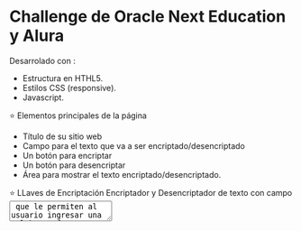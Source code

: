 <h1> Challenge de Oracle Next Education y Alura </h1>

Desarrolado con :
- Estructura en HTHL5.
- Estilos CSS (responsive).
- Javascript.

⭐  Elementos principales de la página
- Título de su sitio web
- Campo para el texto que va a ser encriptado/desencriptado
- Un botón para encriptar
- Un botón para desencriptar
- Área para mostrar el texto encriptado/desencriptado.

⭐  LLaves  de Encriptación
Encriptador y Desencriptador de texto con campo <textarea> que le permiten al usuario ingresar una palabra o frase para codificarla siguiendo las siguientes llaves de encriptación:
- La letra "e" es convertida para "enter"
-  La letra "i" es convertida para "imes"
- La letra "a" es convertida para "ai"
- La letra "o" es convertida para "ober"
- La letra "u" es convertida para "ufat"

✒️  Requisitos
 - Debe funcionar solo con letras minúsculas.
 - No deben ser utilizados letras con acentos ni caracteres especiales.
 - Debe ser posible convertir una palabra para la versión encriptada también devolver una palabra encriptada para su versión original.
 - La página debe tener campos para inserción del texto que será encriptado o desencriptado, y el usuario debe poder escoger entre las dos opciones.
 - El resultado debe ser mostrado en la pantalla.

🛠️  Link de estructura 
https://www.figma.com/file/trP3p5nEh7XUyB3n2bomjP/Alura-Challenge---Desaf%C3%ADo-

⭐ ⭐ Página de GitHub: https://yesdovis.github.io/Alura_Challenge_Encriptador/ ⭐⭐

